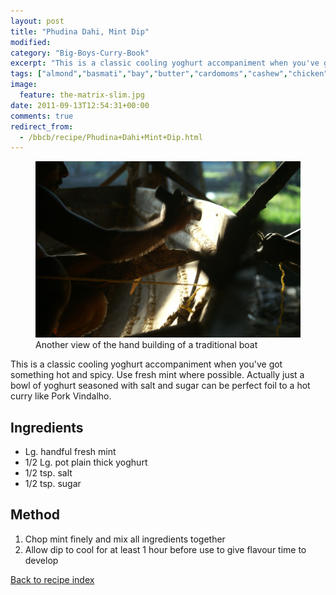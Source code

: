 ```yaml
---
layout: post
title: "Phudina Dahi, Mint Dip"
modified:
category: "Big-Boys-Curry-Book"
excerpt: "This is a classic cooling yoghurt accompaniment when you've got something hot and spicy. Use"
tags: ["almond","basmati","bay","butter","cardomoms","cashew","chicken","cinnamon","cloves","cumin","ghee","lamb","mace","nuts","pepper","rice","saffron","turmeric"]
image:
  feature: the-matrix-slim.jpg
date: 2011-09-13T12:54:31+00:00
comments: true
redirect_from: 
  - /bbcb/recipe/Phudina+Dahi+Mint+Dip.html
---
```


<figure>
	<a href="/images/bbcb/pict2287.jpg" alt="Kerala, India" title="Kerala, India &#169; Ashley Kitson 12/09/2011"><img src="/images/bbcb/pict2287.jpg"/></a>
	<figcaption>Another view of the hand building of a traditional boat</figcaption>
</figure>

This is a classic cooling yoghurt accompaniment when you've got something hot and spicy. Use fresh mint where possible.  Actually just a bowl of yoghurt seasoned with salt and sugar can be perfect foil to a hot curry like Pork Vindalho.
        
## Ingredients
        
<ul><li>Lg. handful fresh mint</li><li>1/2 Lg. pot plain thick yoghurt</li><li>1/2 tsp. salt</li><li>1/2 tsp. sugar</li></ul>
        
## Method

<ol><li>Chop mint finely and mix all ingredients together</li><li>Allow dip to cool for at least 1 hour before use to give flavour time to develop</li></ol>   

<a href="/bbcb">Back to recipe index</a>      